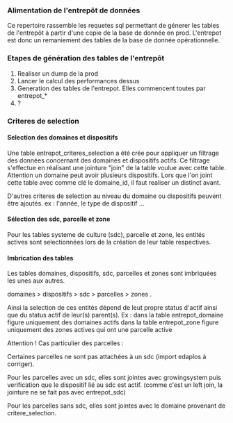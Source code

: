 ### Alimentation de l'entrepôt de données 

Ce repertoire rassemble les requetes sql permettant de génerer les tables de l'entrepôt à partir d'une copie de la base de donnée en prod.
L'entrepot est donc un remaniement des tables de la base de donnée opérationnelle.

### Etapes de génération des tables de l'entrepôt
1. Realiser un dump de la prod
2. Lancer le calcul des performances dessus
3. Generation des tables de l'entrepot. Elles commencent toutes par entrepot_*
4. ?

### Criteres de selection
#### Selection des domaines et dispositifs
Une table entrepot_criteres_selection a été crée pour appliquer un filtrage des données concernant des domaines et dispositifs actifs.
Ce filtrage s'effectue en réalisant une jointure "join" de la table voulue avec cette table.
Attention un domaine peut avoir plusieurs dispositifs. Lors que l'on joint cette table avec comme clé le domaine_id, il faut realiser un distinct avant.

D'autres criteres de selection au niveau du domaine ou dispositifs peuvent être ajoutés. ex : l'année, le type de dispositif ...

#### Sélection des sdc, parcelle et zone
Pour les tables systeme de culture (sdc), parcelle et zone, les entités actives sont selectionnées lors de la création de leur table respectives.

#### Imbrication des tables
Les tables domaines, dispositifs, sdc, parcelles et zones sont imbriquées les unes aux autres.

domaines > dispositifs > sdc > parcelles > zones . 

Ainsi la selection de ces entités dépend de leut propre status d'actif ainsi que du status actif de leur(s) parent(s). 
Ex : dans la table entrepot_domaine figure uniquement des domaines actifs
dans la table entrepot_zone figure uniquement des zones actives qui ont une parcelle active

Attention ! Cas particulier des parcelles :

Certaines parcelles ne sont pas attachées à un sdc (import edaplos à corriger).

Pour les parcelles avec un sdc, elles sont jointes avec growingsystem puis verification que le dispositif lié au sdc est actif. (comme c'est un left join, la jointure ne se fait pas avec entrepot_sdc)

Pour les parcelles sans sdc, elles sont jointes avec le domaine provenant de critere_selection.

